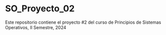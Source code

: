 # SO_Proyecto_02
Este repositorio contiene el proyecto #2 del curso de Principios de Sistemas Operativos, II Semestre, 2024
